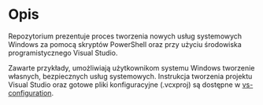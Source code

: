 # Opis
Repozytorium prezentuje proces tworzenia nowych usług systemowych Windows za pomocą skryptów PowerShell oraz przy użyciu środowiska programistycznego Visual Studio.

Zawarte przykłady, umożliwiają użytkownikom systemu Windows tworzenie własnych, bezpiecznych usług systemowych. 
Instrukcja tworzenia projektu Visual Studio oraz gotowe pliki konfiguracyjne (.vcxproj) są dostępne w [vs-configuration](https://github.com/IsJackAlive/CaptoWindows/tree/main/vs-configuration).